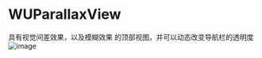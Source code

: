# WUParallaxView
具有视觉间差效果，以及模糊效果 的顶部视图，并可以动态改变导航栏的透明度
![image](https://github.com/wqhiOS/WUParallaxView/raw/master/screenshots/WUParallaxView.gif)
